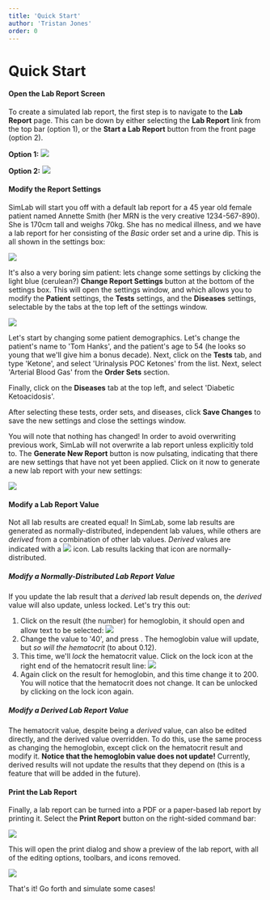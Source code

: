 ```yaml
---
title: 'Quick Start'
author: 'Tristan Jones'
order: 0
---
```


# Quick Start

#### Open the Lab Report Screen

To create a simulated lab report, the first step is to navigate to the **Lab Report** page. This can be down by either selecting the **Lab Report** link from the top bar (option 1), or the **Start a Lab Report** button from the front page (option 2).

**Option 1:** ![](images/help/labreport-link.png)

**Option 2:** ![](images/help/labreport-link2.png)

#### Modify the Report Settings

SimLab will start you off with a default lab report for a 45 year old female patient named Annette Smith (her MRN is the very creative 1234-567-890). She is 170cm tall and weighs 70kg. She has no medical illness, and we have a lab report for her consisting of the _Basic_ order set and a urine dip. This is all shown in the settings box:

![](images/help/settings-box.png)

It's also a very boring sim patient: lets change some settings by clicking the light blue (cerulean?) **Change Report Settings** button at the bottom of the settings box. This will open the settings window, and which allows you to modify the **Patient** settings, the **Tests** settings, and the **Diseases** settings, selectable by the tabs at the top left of the settings window.

![](images/help/settings-tabs.png)

Let's start by changing some patient demographics. Let's change the patient's name to 'Tom Hanks', and the patient's age to 54 (he looks so young that we'll give him a bonus decade). Next, click on the **Tests** tab, and type 'Ketone', and select 'Urinalysis POC Ketones' from the list. Next, select 'Arterial Blood Gas' from the **Order Sets** section.

Finally, click on the **Diseases** tab at the top left, and select 'Diabetic Ketoacidosis'.

After selecting these tests, order sets, and diseases, click **Save Changes** to save the new settings and close the settings window.

You will note that nothing has changed! In order to avoid overwriting previous work, SimLab will not overwrite a lab report unless explicitly told to. The **Generate New Report** button is now pulsating, indicating that there are new settings that have not yet been applied. Click on it now to generate a new lab report with your new settings:

![](images/help/generate-pulsing.png)

#### Modify a Lab Report Value

Not all lab results are created equal! In SimLab, some lab results are generated as normally-distributed, independent lab values, while others are _derived_ from a combination of other lab values. _Derived_ values are indicated with a ![](images/help/derived.png) icon. Lab results lacking that icon are normally-distributed.

##### Modify a Normally-Distributed Lab Report Value

If you update the lab result that a _derived_ lab result depends on, the _derived_ value will also update, unless locked. Let's try this out:

1. Click on the result (the number) for hemoglobin, it should open and allow text to be selected: ![](images/help/hgb-open-unlocked.png)
2. Change the value to '40', and press **<Enter>**. The hemoglobin value will update, but _so will the hematocrit_ (to about 0.12).
3. This time, we'll _lock_ the hematocrit value. Click on the lock icon at the right end of the hematocrit result line: ![](images/help/locked-to-unlocked.png)
4. Again click on the result for hemoglobin, and this time change it to 200. You will notice that the hematocrit does not change. It can be unlocked by clicking on the lock icon again.

##### Modify a Derived Lab Report Value

The hematocrit value, despite being a _derived_ value, can also be edited directly, and the derived value overridden. To do this, use the same process as changing the hemoglobin, except click on the hematocrit result and modify it. **Notice that the hemoglobin value does not update!** Currently, derived results will not update the results that they depend on (this is a feature that will be added in the future).

#### Print the Lab Report

Finally, a lab report can be turned into a PDF or a paper-based lab report by printing it. Select the **Print Report** button on the right-sided command bar:

![](images/help/print-report-button.png)

This will open the print dialog and show a preview of the lab report, with all of the editing options, toolbars, and icons removed.

![](images/help/print-preview.png)

That's it! Go forth and simulate some cases!
